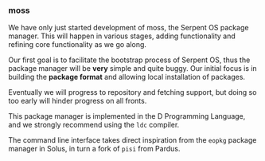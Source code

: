 ### moss

We have only just started development of moss, the Serpent OS package
manager. This will happen in various stages, adding functionality and
refining core functionality as we go along.

Our first goal is to facilitate the bootstrap process of Serpent OS,
thus the package manager will be **very** simple and quite buggy.
Our initial focus is in building the **package format** and allowing
local installation of packages.

Eventually we will progress to repository and fetching support, but
doing so too early will hinder progress on all fronts.

This package manager is implemented in the D Programming Language,
and we strongly recommend using the `ldc` compiler.

The command line interface takes direct inspiration from the
`eopkg` package manager in Solus, in turn a fork of `pisi` from
Pardus.
